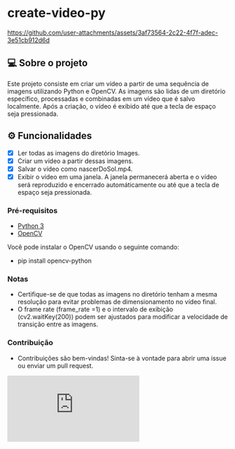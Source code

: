 # create-video-py


https://github.com/user-attachments/assets/3af73564-2c22-4f7f-adec-3e51cb912d6d



## 💻 Sobre o projeto
Este projeto consiste em criar um vídeo a partir de uma sequência de imagens utilizando Python e OpenCV. As imagens são lidas de um diretório específico, processadas e combinadas em um vídeo que é salvo localmente. Após a criação, o vídeo é exibido até que a tecla de espaço seja pressionada.
## ⚙️ Funcionalidades
- [x] Ler todas as imagens do diretório Images.
- [x] Criar um vídeo a partir dessas imagens.
- [x] Salvar o vídeo como nascerDoSol.mp4.
- [x] Exibir o vídeo em uma janela. A janela permanecerá aberta e o vídeo será reproduzido e encerrado automáticamente ou até que a tecla de espaço seja pressionada.

### Pré-requisitos

- [Python 3](https://www.python.org/downloads/)
- [OpenCV](https://docs.opencv.org/4.x/d6/d00/tutorial_py_root.html)

Você pode instalar o OpenCV usando o seguinte comando:
  - pip install opencv-python

### Notas 
- Certifique-se de que todas as imagens no diretório tenham a mesma resolução para evitar problemas de dimensionamento no vídeo final.
- O frame rate (frame_rate =1) e o intervalo de exibição (cv2.waitKey(200)) podem ser ajustados para modificar a velocidade de transição entre as imagens.

### Contribuição  
- Contribuições são bem-vindas! Sinta-se à vontade para abrir uma issue ou enviar um pull request.


[![GitHub license](https://badgen.net/github/license/Naereen/Strapdown.js)](https://github.com/Naereen/StrapDown.js/blob/master/LICENSE)
